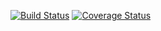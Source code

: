 [![Build Status](https://travis-ci.org/212data/cronit-service.svg?branch=master)](https://travis-ci.org/212data/cronit-service)
[![Coverage Status](https://coveralls.io/repos/github/212data/cronit-service/badge.svg?branch=master)](https://coveralls.io/github/212data/cronit-service?branch=master)